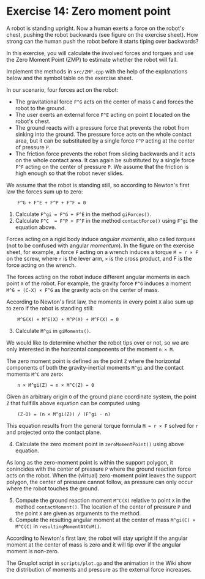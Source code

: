 # Exercise 14: Zero moment point

A robot is standing upright. Now a human exerts a force on the robot's 
chest, pushing the robot backwards (see figure on the exercise sheet). 
How strong can the human push the robot before it starts tiping over 
backwards? 

In this exercise, you will calculate the involved forces and torques and 
use the Zero Moment Point (ZMP) to estimate whether the robot will fall.

Implement the methods in `src/ZMP.cpp` with the help of the explanations 
below and the symbol table on the exercise sheet.

In our scenario, four forces act on the robot: 
 * The gravitational force `F^G` acts on the center of mass `C` and forces 
   the robot to the ground.
 * The user exerts an external force `F^E` acting on point `E` located on 
   the robot's chest.
 * The ground reacts with a pressure force that prevents the robot from 
   sinking into the ground. The pressure force acts on the whole contact 
   area, but it can be substituted by a single force `F^P` acting at the 
   center of pressure `P`.
 * The friction force prevents the robot from sliding backwards and it acts
   on the whole contact area. It can again be substituted by a single force 
   `F^F` acting on the center of pressure `P`. We assume that the friction 
   is high enough so that the robot never slides.
   
We assume that the robot is standing still, so according to Newton's first
law the forces sum up to zero:
```
    F^G + F^E + F^P + F^F = 0
```
1. Calculate `F^gi = F^G + F^E` in the method `giForces()`.
2. Calculate `F^C  = F^P + F^F` in the method `contactForce()` using `F^gi` 
   the equation above.
   
Forces acting on a rigid body induce *angular moments*, also called *torques*
(not to be confused with angular *momentum*). In the figure on the exercise
sheet, for example, a force `F` acting on a wrench induces a torque `M = r × F`
on the screw, where `r` is the lever arm, `×` is the cross product, and F is 
the force acting on the wrench.

The forces acting on the robot induce different angular moments in each
point `X` of the robot. For example, the gravity force `F^G` induces a 
moment `M^G = (C-X) × F^G` as the gravity acts on the center of mass.

According to Newton's first law, the moments in every point `X` also sum up 
to zero if the robot is standing still:
```
    M^G(X) + M^E(X) + M^P(X) + M^F(X) = 0
```

3. Calculate `M^gi` in `giMoments()`.

We would like to determine whether the robot tips over or not, so we are
only interested in the horizontal components of the moment `n × M`.

The zero moment point is defined as the point `Z` where the horizontal 
components of both the gravity-inertial moments `M^gi` and the contact 
moments `M^C` are zero:
```
    n × M^gi(Z) = n × M^C(Z) = 0
```

Given an arbitrary origin `O` of the ground plane coordinate system, the 
point `Z` that fullfills above equation can be computed using
```
    (Z-O) = (n × M^gi(Z)) / (F^gi ⋅ n)
```
This equation results from the general torque formula `M = r × F` solved
for `r` and projected onto the contact plane.

4. Calculate the zero moment point in `zeroMomentPoint()` using above equation.

As long as the zero-moment point is within the support polygon, it conincides
with the center of pressure `P` where the ground reaction force acts on the robot.
When the (virtual) zero-moment point leaves the support polygon, the center
of pressure cannot follow, as pressure can only occur where the robot touches
the ground.

5. Compute the ground reaction moment `M^C(X)` relative to point `X` in the method 
`contactMoment()`. The location of the center of pressure `P` and the point 
`X` are given as arguments to the method.
6. Compute the resulting angular moment at the center of mass `M^gi(C) + M^C(C)`
in `resultingMomentAtCoM()`.

According to Newton's first law, the robot will stay upright if the angular
moment at the center of mass is zero and it will tip over if the
angular moment is non-zero.

The Gnuplot script in `scripts/plot.gp` and the animation in the Wiki show 
the distribution of moments and pressure as the external force increases.
